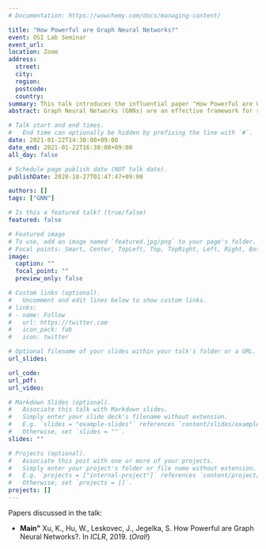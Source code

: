 ```yaml
---
# Documentation: https://wowchemy.com/docs/managing-content/

title: "How Powerful are Graph Neural Networks?"
event: OSI Lab Seminar
event_url:
location: Zoom
address:
  street:
  city:
  region:
  postcode:
  country:
summary: This talk introduces the influential paper "How Powerful are Graph Neural Networks?", presented in ICLR 2019 Oral.
abstract: Graph Neural Networks (GNNs) are an effective framework for representation learning of graphs. GNNs follow a neighborhood aggregation scheme, where the representation vector of a node is computed by recursively aggregating and trans- forming representation vectors of its neighboring nodes. Many GNN variants have been proposed and have achieved state-of-the-art results on both node and graph classification tasks. However, despite GNNs revolutionizing graph representation learning, there is limited understanding of their representational properties and limitations. Here, we present a theoretical framework for analyzing the expressive power of GNNs to capture different graph structures. Our results characterize the discriminative power of popular GNN variants, such as Graph Convolutional Networks and GraphSAGE, and show that they cannot learn to distinguish certain simple graph structures. We then develop a simple architecture that is provably the most expressive among the class of GNNs and is as powerful as the Weisfeiler-Lehman graph isomorphism test. We empirically validate our theoretical findings on a number of graph classification benchmarks, and demonstrate that our model achieves state-of-the-art performance.

# Talk start and end times.
#   End time can optionally be hidden by prefixing the line with `#`.
date: 2021-01-22T14:30:00+09:00
date_end: 2021-01-22T16:30:00+09:00
all_day: false

# Schedule page publish date (NOT talk date).
publishDate: 2020-10-27T01:47:47+09:00

authors: []
tags: ["GNN"]

# Is this a featured talk? (true/false)
featured: false

# Featured image
# To use, add an image named `featured.jpg/png` to your page's folder. 
# Focal points: Smart, Center, TopLeft, Top, TopRight, Left, Right, BottomLeft, Bottom, BottomRight.
image:
  caption: ""
  focal_point: ""
  preview_only: false

# Custom links (optional).
#   Uncomment and edit lines below to show custom links.
# links:
# - name: Follow
#   url: https://twitter.com
#   icon_pack: fab
#   icon: twitter

# Optional filename of your slides within your talk's folder or a URL.
url_slides:

url_code:
url_pdf:
url_video:

# Markdown Slides (optional).
#   Associate this talk with Markdown slides.
#   Simply enter your slide deck's filename without extension.
#   E.g. `slides = "example-slides"` references `content/slides/example-slides.md`.
#   Otherwise, set `slides = ""`.
slides: ""

# Projects (optional).
#   Associate this post with one or more of your projects.
#   Simply enter your project's folder or file name without extension.
#   E.g. `projects = ["internal-project"]` references `content/project/deep-learning/index.md`.
#   Otherwise, set `projects = []`.
projects: []
---
```


Papers discussed in the talk:
- **Main"** Xu, K., Hu, W., Leskovec, J., Jegelka, S. How Powerful are Graph Neural Networks?. In *ICLR*, 2019. (*Oral!*)